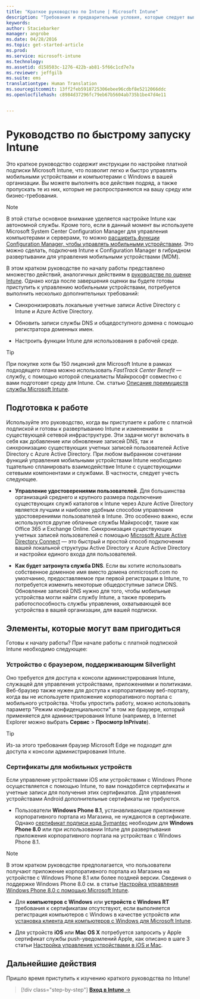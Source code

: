```yaml
---
title: "Краткое руководство по Intune | Microsoft Intune"
description: "Требования и предварительные условия, которые следует выполнить перед использованием подписки Intune."
keywords: 
author: Staciebarker
manager: angrobe
ms.date: 04/28/2016
ms.topic: get-started-article
ms.prod: 
ms.service: microsoft-intune
ms.technology: 
ms.assetid: d158503c-1276-422b-ab81-5f66c1cd7e7a
ms.reviewer: jeffgilb
ms.suite: ems
translationtype: Human Translation
ms.sourcegitcommit: 13ff2feb5918725306ebee96cdbf8e5212066ddc
ms.openlocfilehash: c8984d37296fc79eb67b5604ab735b1be47d4e11


---
```



# Руководство по быстрому запуску Intune
Это краткое руководство содержит инструкции по настройке платной подписки Microsoft Intune, что позволит легко и быстро управлять мобильными устройствами и компьютерами с Windows в вашей организации. Вы можете выполнять все действия подряд, а также пропускать те из них, которые не распространяются на вашу среду или бизнес-требования.

>[!NOTE]
>В этой статье основное внимание уделяется настройке Intune как автономной службы. Кроме того, если в данный момент вы используете Microsoft System Center Configuration Manager для управления компьютерами и серверами, то можно [расширить функции Configuration Manager, чтобы управлять мобильными устройствами](https://technet.microsoft.com/library/jj884158.aspx). Это можно сделать, подключив Intune к Configuration Manager в гибридном развертывании для управления мобильными устройствами (MDM).

В этом кратком руководстве по началу работы представлено множество действий, аналогичных действиям в [руководстве по оценке Intune](/intune/understand-explore/get-started-with-a-30-day-trial-of-microsoft-intune). Однако когда после завершения оценки вы будете готовы приступить к управлению мобильными устройствами, потребуется выполнить несколько дополнительных требований:

-   Синхронизировать локальные учетные записи Active Directory с Intune и Azure Active Directory.

-   Обновить записи службы DNS и общедоступного домена с помощью регистратора доменных имен.

-   Настроить функции Intune для использования в рабочей среде.

>[!TIP]
>При покупке хотя бы 150 лицензий для Microsoft Intune в рамках подходящего плана можно использовать *FastTrack Center Benefit* — службу, c помощью которой специалисты Майкрософт совместно c вами подготовят среду для Intune. См. статью [Описание преимуществ службы Microsoft Intune](https://technet.microsoft.com/library/mt228265.aspx).


## Подготовка к работе
Используйте это руководство, когда вы приступаете к работе с платной подпиской и готовы к развертыванию Intune и изменениям в существующей сетевой инфраструктуре. Эти задачи могут включать в себя как добавление или обновление записей DNS, так и синхронизацию существующих учетных записей пользователей Active Directory с Azure Active Directory. При любом выбранном сочетании функций управления мобильными устройствами Intune необходимо тщательно спланировать взаимодействие Intune с существующими сетевыми компонентами и службами. В частности, следует учесть следующее.

-   **Управление удостоверениями пользователей**. Для большинства организаций среднего и крупного размера подключение существующих служб каталогов к Intune через Azure Active Directory является лучшим и наиболее удобным способом управления удостоверениями пользователей в Intune. Это особенно важно, если используются другие облачные службы Майкрософт, такие как Office 365 и Exchange Online. Синхронизация существующих учетных записей пользователей с помощью [Microsoft Azure Active Directory Connect](https://www.microsoft.com/download/details.aspx?id=47594) — это быстрый и простой способ подключения вашей локальной структуры Active Directory к Azure Active Directory и настройки единого входа для пользователей.

-   **Как будет затронута служба DNS**. Если вы хотите использовать собственное доменное имя вместо домена onmicrosoft.com по умолчанию, предоставляемое при первой регистрации в Intune, то потребуется изменить некоторые общедоступные записи DNS. Обновление записей DNS нужно для того, чтобы мобильные устройства могли найти службу Intune, а также проверить работоспособность службы управления, охватывающей все устройства в вашей организации, для вашей подписки.

## Элементы, которые могут вам пригодиться
Готовы к началу работы? При начале работы с платной подпиской Intune необходимо следующее:

### Устройство с браузером, поддерживающим Silverlight
Оно требуется для доступа к консоли администрирования Intune, служащей для управления устройствами, приложениями и политиками. Веб-браузер также нужен для доступа к корпоративному веб-порталу, когда вы не используете приложение корпоративного портала с мобильного устройства. Чтобы упростить работу, можно использовать параметр "Режим конфиденциальности" в том же браузере, который применяется для администрирования Intune (например, в Internet Explorer можно выбрать **Сервис** &gt; **Просмотр InPrivate**).

>[!TIP]
>Из-за этого требования браузер Microsoft Edge не подходит для доступа к консоли администрирования Intune.


### Сертификаты для мобильных устройств
Если управление устройствами iOS или устройствами с Windows Phone осуществляется с помощью Intune, то вам понадобятся сертификаты и учетные записи для получения этих сертификатов. Для управления устройствами Android дополнительные сертификаты не требуются.

- Пользователи **Windows Phone 8.1**, устанавливающие приложение корпоративного портала из Магазина, не нуждаются в сертификате. Однако [сертификат подписи кода Symantec](https://products.websecurity.symantec.com/orders/enrollment/microsoftCert.do) необходим для **Windows Phone 8.0** или при использовании Intune для развертывания приложения корпоративного портала на устройствах с Windows Phone 8.1.

>[!NOTE]
>В этом кратком руководстве предполагается, что пользователи получают приложение корпоративного портала из Магазина на устройстве с Windows Phone 8.1 или более поздней версии. Сведения о поддержке Windows Phone 8.0 см. в статье [Настройка управления Windows Phone 8.0 с помощью Microsoft Intune](/Intune/deploy-use/set-up-windows-phone-8.0-management-with-microsoft-intune).

- Для **компьютеров с Windows** или **устройств с Windows RT** требования к сертификатам отсутствуют, если выполняется регистрация компьютеров с Windows в качестве устройств или [установка клиента для компьютеров с Windows для Microsoft Intune](/intune/deploy-use/install-the-windows-pc-client-with-microsoft-intune).

- Для устройств **iOS** или **Mac OS X** потребуется запросить у Apple сертификат службы push-уведомлений Apple, как описано в шаге 3 статьи [Настройка управления устройствами в iOS и Mac](/intune/deploy-use/set-up-ios-and-mac-management-with-microsoft-intune).

## Дальнейшие действия
Пришло время приступить к изучению краткого руководства по Intune!

>[!div class="step-by-step"]
[**Вход в Intune** &rarr;](start-with-a-paid-subscription-to-microsoft-intune-step-1.md)



<!--HONumber=Aug16_HO2-->


